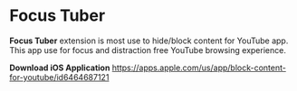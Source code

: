 # Focus Tuber
**Focus Tuber** extension is most use to hide/block content for YouTube app. This app use for focus and distraction free YouTube browsing experience.
 

**Download iOS Application**
https://apps.apple.com/us/app/block-content-for-youtube/id6464687121
